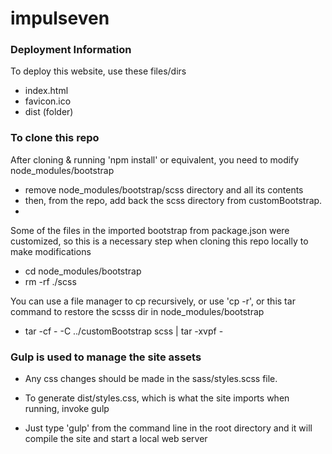 # impulseven

### Deployment Information

To deploy this website, use these files/dirs
 - index.html
 - favicon.ico
 - dist (folder)
 
 ### To clone this repo
 
 After cloning & running 'npm install' or equivalent, you need to modify node_modules/bootstrap
 - remove node_modules/bootstrap/scss directory and all its contents
 - then, from the repo, add back the scss directory from customBootstrap.
 - 
 Some of the files in the imported bootstrap from package.json were customized, so this is a necessary
 step when cloning this repo locally to make modifications

 - cd node_modules/bootstrap
 - rm -rf ./scss

 You can use a file manager to cp recursively, or use 'cp -r', or this tar command to restore the scsss dir in node_modules/bootstrap
 - tar -cf - -C ../customBootstrap scss | tar -xvpf -

### Gulp is used to manage the site assets
 - Any css changes should be made in the sass/styles.scss file.
 - To generate dist/styles.css, which is what the site imports when running, invoke gulp
 
  - Just type 'gulp' from the command line in the root directory and it will compile the site and start a local web server
